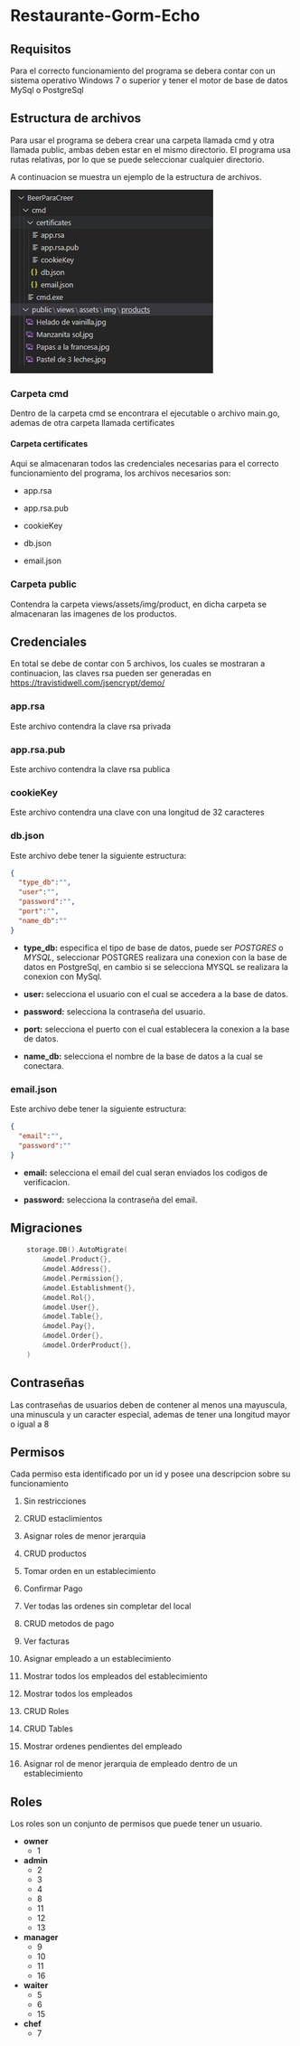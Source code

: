 # Restaurante-Gorm-Echo

## Requisitos

Para el correcto funcionamiento del programa se debera contar con un sistema operativo Windows 7 o superior y tener el motor de base de datos MySql o PostgreSql

## Estructura de archivos

Para usar el programa se debera crear una carpeta llamada cmd y otra llamada public, ambas deben estar en el mismo directorio. El programa usa rutas relativas, por lo que se puede seleccionar cualquier directorio.

A continuacion se muestra un ejemplo de la estructura de archivos.

![Estructura de archivos](Estructura_archivos.jpg "Estructura de archivos")

### Carpeta cmd

Dentro de la carpeta cmd se encontrara el ejecutable o archivo main.go, ademas de otra carpeta llamada certificates

#### Carpeta certificates

Aqui se almacenaran todos las credenciales necesarias para el correcto funcionamiento del programa, los archivos necesarios son:

- app.rsa

- app.rsa.pub

- cookieKey

- db.json

- email.json

### Carpeta public

Contendra la carpeta views/assets/img/product,  en dicha carpeta se almacenaran las imagenes de los productos.

## Credenciales

En total se debe de contar con 5 archivos, los cuales se mostraran a continuacion, las claves rsa pueden ser generadas en <https://travistidwell.com/jsencrypt/demo/>

### app.rsa

Este archivo contendra la clave rsa privada

### app.rsa.pub

Este archivo contendra la clave rsa publica

### cookieKey

Este archivo contendra una clave con una longitud de 32 caracteres

### db.json

Este archivo debe tener la siguiente estructura:

```json
{
  "type_db":"",
  "user":"",
  "password":"",
  "port":"",
  "name_db":""
}
```

- **type_db:** especifica el tipo de base de datos, puede ser *POSTGRES* o *MYSQL*, seleccionar POSTGRES realizara una conexion con la base de datos en PostgreSql, en cambio si se selecciona MYSQL se realizara la conexion con MySql.

- **user:** selecciona el usuario con el cual se accedera a la base de datos.

- **password:** selecciona la contraseña del usuario.

- **port:** selecciona el puerto con el cual establecera la conexion a la base de datos.

- **name_db:** selecciona el nombre de la base de datos a la cual se conectara.

### email.json

Este archivo debe tener la siguiente estructura:

```json
{
  "email":"",
  "password":""
}
```

- **email:** selecciona el email del cual seran enviados los codigos de verificacion.

- **password:** selecciona la contraseña del email.

## Migraciones

```go
    storage.DB().AutoMigrate(
		&model.Product{},
		&model.Address{},
		&model.Permission{},
		&model.Establishment{},
		&model.Rol{},
		&model.User{},
		&model.Table{},
		&model.Pay{},
		&model.Order{},
		&model.OrderProduct{},
	)
```

## Contraseñas

Las contraseñas de usuarios deben de contener al menos una mayuscula, una minuscula y un caracter especial, ademas de tener una longitud mayor o igual a 8

## Permisos

Cada permiso esta identificado por un id y posee una descripcion sobre su funcionamiento

1. Sin restricciones

2. CRUD estaclimientos

3. Asignar roles de menor jerarquia

4. CRUD productos

5. Tomar orden en un establecimiento

6. Confirmar Pago

7. Ver todas las ordenes sin completar del local

8. CRUD metodos de pago

9. Ver facturas

10. Asignar empleado a un establecimiento

11. Mostrar todos los empleados del establecimiento

12. Mostrar todos los empleados

13. CRUD Roles

14. CRUD Tables

15. Mostrar ordenes pendientes del empleado

16. Asignar rol de menor jerarquia de empleado dentro de un establecimiento

## Roles

Los roles son un conjunto de permisos que puede tener un usuario.

- **owner**
  - 1
- **admin**
  - 2
  - 3
  - 4
  - 8
  - 11
  - 12
  - 13
- **manager**
  - 9
  - 10
  - 11
  - 16
- **waiter**
  - 5
  - 6
  - 15
- **chef**
  - 7
